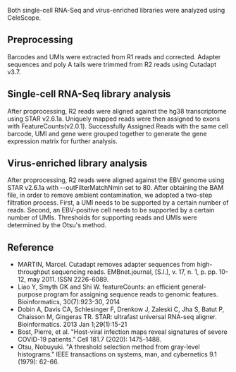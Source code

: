 Both single-cell RNA-Seq and virus-enriched libraries were analyzed using CeleScope.

## Preprocessing
Barcodes and UMIs were extracted from R1 reads and corrected. Adapter sequences and poly A tails were trimmed from R2 reads using Cutadapt v3.7.

## Single-cell RNA-Seq library analysis
After proprocessing, R2 reads were aligned against the hg38 transcriptome using STAR v2.6.1a. Uniquely mapped reads were then assigned to exons with FeatureCounts(v2.0.1). Successfully Assigned Reads with the same cell barcode, UMI and gene were grouped together to generate the gene expression matrix for further analysis.

## Virus-enriched library analysis
After proprocessing, R2 reads were aligned against the EBV genome using STAR v2.6.1a with --outFilterMatchNmin set to 80. After obtaining the BAM file, in order to remove ambient contamination, we adopted a two-step filtration process. First, a UMI needs to be supported by a certain number of reads. Second, an EBV-positive cell needs to be supported by a certain number of UMIs. Thresholds for supporting reads and UMIs were determined by the Otsu's method.

## Reference
- MARTIN, Marcel. Cutadapt removes adapter sequences from high-throughput sequencing reads. EMBnet.journal, [S.l.], v. 17, n. 1, p. pp. 10-12, may 2011. ISSN 2226-6089.
- Liao Y, Smyth GK and Shi W. featureCounts: an efficient general-purpose program for assigning sequence reads to genomic features. Bioinformatics, 30(7):923-30, 2014
- Dobin A, Davis CA, Schlesinger F, Drenkow J, Zaleski C, Jha S, Batut P, Chaisson M, Gingeras TR. STAR: ultrafast universal RNA-seq aligner. Bioinformatics. 2013 Jan 1;29(1):15-21
- Bost, Pierre, et al. "Host-viral infection maps reveal signatures of severe COVID-19 patients." Cell 181.7 (2020): 1475-1488.
- Otsu, Nobuyuki. "A threshold selection method from gray-level histograms." IEEE transactions on systems, man, and cybernetics 9.1 (1979): 62-66.